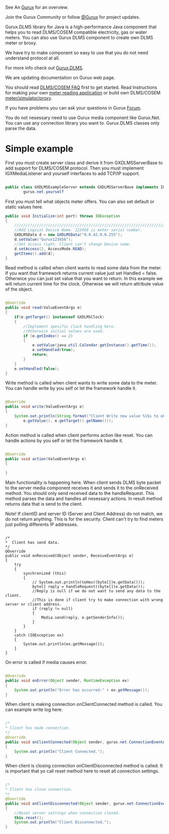 See An [Gurux](http://www.gurux.org/ "Gurux") for an overview.

Join the Gurux Community or follow [@Gurux](http://twitter.com/guruxorg "@Gurux") for project updates.

Gurux.DLMS library for Java is a high-performance Java component that helps you to read DLMS/COSEM compatible electricity, gas or water meters. You can also use Gurux DLMS component to create own DLMS meter or broxy.

We have try to make component so easy to use that you do not need understand protocol at all.

For more info check out [Gurux.DLMS](http://www.gurux.fi/index.php?q=Gurux.DLMS "Gurux.DLMS").

We are updating documentation on Gurux web page. 

You should read [DLMS/COSEM FAQ](http://www.gurux.org/index.php?q=DLMSCOSEMFAQ) first to get started. Read Instructions for making your own [meter reading application](http://www.gurux.org/index.php?q=DLMSIntro) or build own 
DLMS/COSEM [meter/simulator/proxy](http://www.gurux.org/index.php?q=OwnDLMSMeter).

If you have problems you can ask your questions in Gurux [Forum](http://www.gurux.org/forum).

You do not nesessary need to use Gurux media component like Gurux.Net. 
You can use any connection library you want to.
Gurux.DLMS classes only parse the data.


Simple example
=========================== 
First you must create server class and derive it from GXDLMSServerBase to add support for DLMS/COSEM protocol.
Then you must implement IGXMediaListener and yourself interfaces to add TCP/IP support.


```Java

public class GXDLMSExampleServer extends GXDLMSServerBase implements IGXMediaListener,
        gurux.net.yourself

```

First you must tell what objects meter offers.
You can also set default or static values here.

```Java
public void Initialize(int port) throws IOException
{
    ///////////////////////////////////////////////////////////////////////
    //Add Logical Device Name. 123456 is meter serial number.
    GXDLMSData d = new GXDLMSData("0.0.42.0.0.255");
    d.setValue("Gurux123456");
    //Set access right. Client can't change Device name.
    d.setAccess(2, AccessMode.READ);
    getItems().add(d);
}

```

Read method is called when client wants to read some data from the meter.
If you want that framework returns current value just set Handled = false. 
Otherwice you can just set value that you want to return. 
In this example we will return current time for the clock.
Otherwise we will return attribute value of the object.

```Java

@Override
public void read(ValueEventArgs e)
{
    if(e.getTarget() instanceof GXDLMSClock)
    {
        //Implement spesific clock handling here.    
        //Otherwice initial values are used.      
        if (e.getIndex() == 2)
        {
            e.setValue(java.util.Calendar.getInstance().getTime());                
            e.setHandled(true);
            return;
        }
    }
    e.setHandled(false);
}

```

Write method is called when client wants to write some data to the meter.
You can handle write by you self or let the framework handle it.

```Java

@Override
public void write(ValueEventArgs e)
{
    System.out.println(String.format("Client Write new value %1$s to object: %2$s.", 
        e.getValue(), e.getTarget().getName()));
}

```

Action method is called when client performs action like reset.
You can handle actions by you self or let the framework handle it.

```Java

@Override
public void action(ValueEventArgs e)
{
        
}

```

Main functionality is happening here. When client sends DLMS byte packet to the server
media component receives it and sends it to the onReceived method.
You should only send received data to the handleRequest. This method parses the data and 
handles all nesessary actions. In result method returns data that is send to the client.

Note! If clientID and server ID (Server and Client Address) do not match, we do not return anything.
This is for the security. Client can't try to find meters just polling differents IP addresses.

```

/*
*  Client has send data.
*/
@Override
public void onReceived(Object sender, ReceiveEventArgs e) 
{
    try
    {
        synchronized (this)
        {
            // System.out.println(toHex((byte[])e.getData()));
            byte[] reply = handleRequest((byte[])e.getData());
            //Reply is null if we do not want to send any data to the client.
            //This is done if client try to make connection with wrong server or client address.
            if (reply != null)
            {
                Media.send(reply, e.getSenderInfo());
            }
        }
    }
    catch (IOException ex)
    {
        System.out.println(ex.getMessage());
    }    
}

```

On error is called if media causes error.

```Java

@Override
public void onError(Object sender, RuntimeException ex) 
{
    System.out.println("Error has occurred:" + ex.getMessage());
}

```

When client is making connection onClientConnected method is called. 
You can example write log here.

```Java

/*
* Client has made connection.
*/
@Override
public void onClientConnected(Object sender, gurux.net.ConnectionEventArgs e) 
{
    System.out.println("Client Connected.");
}

```

When client is closing connection onClientDisconnected method is called. 
It is important that yo call reset method here to reset all connection settings.


```Java

/*
* Client has close connection.
*/
@Override
public void onClientDisconnected(Object sender, gurux.net.ConnectionEventArgs e) 
{
    //Reset server settings when connection closed.
    this.reset();
    System.out.println("Client Disconnected.");
}
```